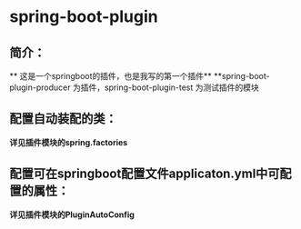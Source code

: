 # spring-boot-plugin
## 简介：
** 这是一个springboot的插件，也是我写的第一个插件**
**spring-boot-plugin-producer 为插件，spring-boot-plugin-test 为测试插件的模块
## 配置自动装配的类：
**详见插件模块的spring.factories**
## 配置可在springboot配置文件applicaton.yml中可配置的属性：
**详见插件模块的PluginAutoConfig**
